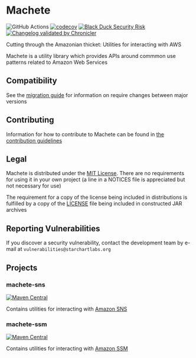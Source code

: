 # Machete

![GitHub Actions](https://github.com/StarChart-Labs/machete/workflows/Java%20CI/badge.svg?branch=master) [![codecov](https://codecov.io/gh/StarChart-Labs/machete/branch/master/graph/badge.svg)](https://codecov.io/gh/StarChart-Labs/machete) [![Black Duck Security Risk](https://copilot.blackducksoftware.com/github/repos/StarChart-Labs/machete/branches/master/badge-risk.svg)](https://copilot.blackducksoftware.com/github/repos/StarChart-Labs/machete/branches/master) [![Changelog validated by Chronicler](https://chronicler.starchartlabs.org/images/changelog-chronicler-success.png)](https://chronicler.starchartlabs.org/)

Cutting through the Amazonian thicket: Utilities for interacting with AWS

Machete is a utility library which provides APIs around commmon use patterns related to Amazon Web Services

## Compatibility

See the [migration guide](./docs/MIGRATION.md) for information on require changes between major versions

## Contributing

Information for how to contribute to Machete can be found in [the contribution guidelines](./docs/CONTRIBUTING.md)

## Legal

Machete is distributed under the [MIT License](https://opensource.org/licenses/MIT). There are no requirements for using it in your own project (a line in a NOTICES file is appreciated but not necessary for use)

The requirement for a copy of the license being included in distributions is fulfilled by a copy of the [LICENSE](./LICENSE) file being included in constructed JAR archives

## Reporting Vulnerabilities

If you discover a security vulnerability, contact the development team by e-mail at `vulnerabilities@starchartlabs.org`

## Projects

### machete-sns

[![Maven Central](https://img.shields.io/maven-central/v/org.starchartlabs.machete/machete-sns.svg)](https://mvnrepository.com/artifact/org.starchartlabs.machete/machete-sns)

Contains utilities for interacting with [Amazon SNS](https://aws.amazon.com/sns/)

### machete-ssm

[![Maven Central](https://img.shields.io/maven-central/v/org.starchartlabs.machete/machete-ssm.svg)](https://mvnrepository.com/artifact/org.starchartlabs.machete/machete-ssm)

Contains utilities for interacting with [Amazon SSM](https://docs.aws.amazon.com/systems-manager)
